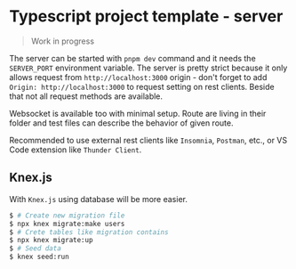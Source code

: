 # Typescript project template - server

> Work in progress

The server can be started with `pnpm dev` command and it needs the `SERVER_PORT` environment variable. The server is pretty strict because it only allows request from `http://localhost:3000` origin - don't forget to add `Origin: http://localhost:3000` to request setting on rest clients. Beside that not all request methods are available.

Websocket is available too with minimal setup. Route are living in their folder and test files can describe the behavior of given route.

Recommended to use external rest clients like `Insomnia`, `Postman`, etc., or VS Code extension like `Thunder Client`.

## Knex.js

With `Knex.js` using database will be more easier.

```sh
$ # Create new migration file
$ npx knex migrate:make users
$ # Crete tables like migration contains
$ npx knex migrate:up
$ # Seed data
$ knex seed:run
```

